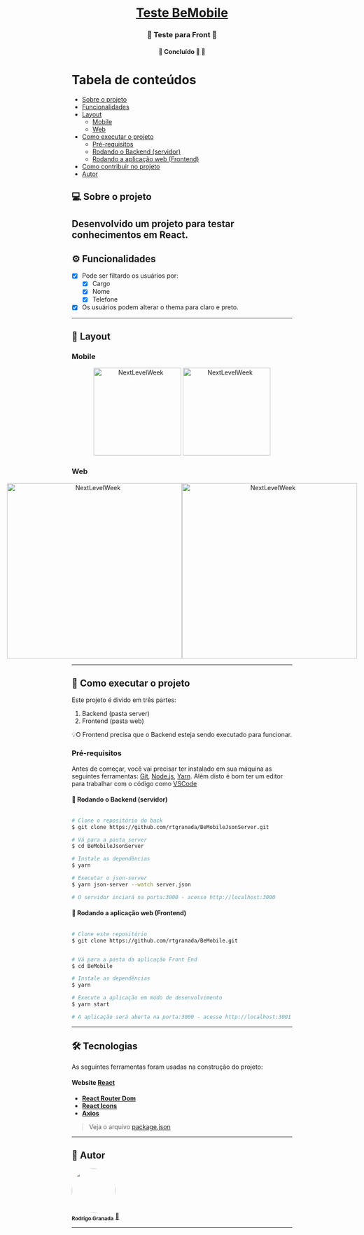 

<h1 align="center">
    <a href="#" alt="site do ecoleta"> Teste BeMobile </a>
</h1>

<h3 align="center">
    🌱 Teste para Front 💚
</h3>
<h4 align="center">
	🚧 Concluído 🚀 🚧
</h4>

Tabela de conteúdos
=================
<!--ts-->
   * [Sobre o projeto](#-sobre-o-projeto)
   * [Funcionalidades](#-funcionalidades)
   * [Layout](#-layout)
     * [Mobile](#mobile)
     * [Web](#web)
   * [Como executar o projeto](#-como-executar-o-projeto)
     * [Pré-requisitos](#pré-requisitos)
     * [Rodando o Backend (servidor)](#user-content--rodando-o-backend-servidor)
     * [Rodando a aplicação web (Frontend)](#user-content--rodando-a-aplicação-web-frontend)
   * [Como contribuir no projeto](#-como-contribuir-no-projeto)
   * [Autor](#-autor)
<!--te-->


## 💻 Sobre o projeto

Desenvolvido um projeto para testar conhecimentos em React. 
---

## ⚙️ Funcionalidades

- [x] Pode ser filtardo os usuários por:
  - [x] Cargo
  - [x] Nome
  - [x] Telefone

- [x] Os usuários podem alterar o thema para claro e preto.
---

## 🎨 Layout




### Mobile

<p align="center">
  <img alt="NextLevelWeek" title="#NextLevelWeek" src="https://user-images.githubusercontent.com/10424750/229540604-2522c7da-f22a-4b75-b94e-5f40ddc9a02a.png" width="200px">

  <img alt="NextLevelWeek" title="#NextLevelWeek" src="https://user-images.githubusercontent.com/10424750/229540609-d6b96bdd-dff4-430b-82b6-83151233568e.png" width="200px">
</p>

### Web

<p align="center" style="display: flex; align-items: flex-start; justify-content: center;">
  <img alt="NextLevelWeek" title="#NextLevelWeek" src="https://user-images.githubusercontent.com/10424750/229540606-791e29c9-7dfc-4cd3-bbff-e80bd5f3f229.png" width="400px">

  <img alt="NextLevelWeek" title="#NextLevelWeek" src="https://user-images.githubusercontent.com/10424750/229540595-8f53e101-c050-43a9-9f7e-7fc0e8953ea1.png" width="400px">
</p>

---

## 🚀 Como executar o projeto

Este projeto é divido em três partes:
1. Backend (pasta server) 
2. Frontend (pasta web)

💡O Frontend precisa que o Backend esteja sendo executado para funcionar.

### Pré-requisitos

Antes de começar, você vai precisar ter instalado em sua máquina as seguintes ferramentas:
[Git](https://git-scm.com), [Node.js](https://nodejs.org/en/), [Yarn](https://yarnpkg.com/). 
Além disto é bom ter um editor para trabalhar com o código como [VSCode](https://code.visualstudio.com/)

#### 🎲 Rodando o Backend (servidor)

```bash

# Clone o repositório do back
$ git clone https://github.com/rtgranada/BeMobileJsonServer.git

# Vá para a pasta server
$ cd BeMobileJsonServer

# Instale as dependências
$ yarn

# Executar o json-server
$ yarn json-server --watch server.json

# O servidor inciará na porta:3000 - acesse http://localhost:3000

```



#### 🧭 Rodando a aplicação web (Frontend)

```bash

# Clone este repositório
$ git clone https://github.com/rtgranada/BeMobile.git


# Vá para a pasta da aplicação Front End
$ cd BeMobile

# Instale as dependências
$ yarn

# Execute a aplicação em modo de desenvolvimento
$ yarn start

# A aplicação será aberta na porta:3000 - acesse http://localhost:3001

```

---

## 🛠 Tecnologias

As seguintes ferramentas foram usadas na construção do projeto:

#### **Website**  [React](https://reactjs.org/)

-   **[React Router Dom](https://github.com/ReactTraining/react-router/tree/master/packages/react-router-dom)**
-   **[React Icons](https://react-icons.github.io/react-icons/)**
-   **[Axios](https://github.com/axios/axios)**

> Veja o arquivo  [package.json](https://github.com/rtgranada/BeMobile/blob/main/package.json)
---


## 🦸 Autor

<a href="https://github.com/rtgranada/">
 <img style="border-radius: 50%;" src="https://avatars.githubusercontent.com/u/10424750?s…00&u=88b4b4f528dee060c188c267efc9b8f33b64f84f&v=4" width="100px;" alt=""/>
 <br />
 <sub><b>Rodrigo Granada</b></sub></a> <a href="https://github.com/rtgranada/" title="Rocketseat">🚀</a>
 <br />

---
